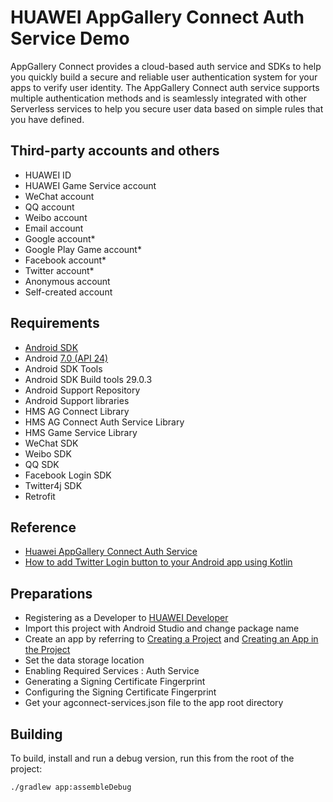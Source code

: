 HUAWEI AppGallery Connect Auth Service Demo
=====

AppGallery Connect provides a cloud-based auth service and SDKs to help you quickly build a secure and reliable user authentication system for your apps to verify user identity.
The AppGallery Connect auth service supports multiple authentication methods and is seamlessly integrated with other Serverless services to help you secure user data based on simple rules that you have defined.

Third-party accounts and others
------------

- HUAWEI ID
- HUAWEI Game Service account
- WeChat account
- QQ account
- Weibo account
- Email account
- Google account*
- Google Play Game account*
- Facebook account*
- Twitter account*
- Anonymous account
- Self-created account

Requirements
------------

 - [Android SDK](http://developer.android.com/sdk/index.html)
 - Android [7.0 (API 24) ](http://developer.android.com/tools/revisions/platforms.html#7.0)
 - Android SDK Tools
 - Android SDK Build tools 29.0.3
 - Android Support Repository
 - Android Support libraries
 - HMS AG Connect Library
 - HMS AG Connect Auth Service Library
 - HMS Game Service Library
 - WeChat SDK
 - Weibo SDK
 - QQ SDK
 - Facebook Login SDK
 - Twitter4j SDK
 - Retrofit

Reference
------------

 - [Huawei AppGallery Connect Auth Service](https://developer.huawei.com/consumer/en/doc/development/AppGallery-connect-Guides/agc-auth-service-introduction)
 - [How to add Twitter Login button to your Android app using Kotlin](https://johncodeos.com/how-to-add-twitter-login-button-to-your-android-app-using-kotlin/)

 Preparations
 ------------
 
  - Registering as a Developer to [HUAWEI Developer](https://developer.huawei.com/consumer/en)
  - Import this project with Android Studio and change package name
  - Create an app by referring to [Creating a Project](https://developer.huawei.com/consumer/en/doc/development/AppGallery-connect-Guides/agc-get-started#createproject) and [Creating an App in the Project](https://developer.huawei.com/consumer/en/doc/development/AppGallery-connect-Guides/agc-get-started#createapp)
  - Set the data storage location
  - Enabling Required Services : Auth Service
  - Generating a Signing Certificate Fingerprint
  - Configuring the Signing Certificate Fingerprint
  - Get your agconnect-services.json file to the app root directory


Building
--------

To build, install and run a debug version, run this from the root of the project:

    ./gradlew app:assembleDebug
